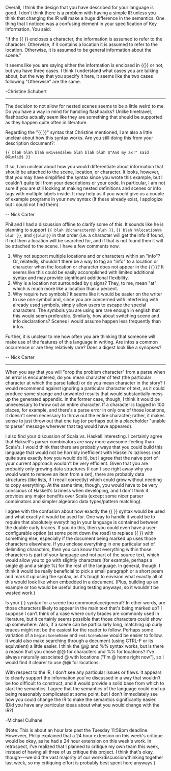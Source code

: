 Overall, I think the design that you have described for your language is good. 
I don't think there is a problem with having a simple IR unless you 
think that changing the IR will make a huge difference in the semantics. One 
thing that I noticed was a confusing element in your specification of 
Key Information. You said: 

  "If the {{ }} encloses a character, the information is assumed to refer to the character. 
  Otherwise, if it contains a location it is assumed to refer to the location. 
  Otherwise, it is assumed to be general information about the scene."

It seems like you are saying either the information is enclosed in {{}} or not, but you have 
three cases. I think I understand what cases you are talking about, but the way that you
specify it here, it seems like the two cases following "Otherwise" are the same. 

-Christine Schubert

---

The decision to not allow for nested scenes seems to be a little weird to me. Do you have a way in mind for handling flashbacks? Unlike timetravel, flashbacks actually seem like they are something that should be supported as they happen quite often in literature. 

Regarding the "{{ }}" syntax that Christine mentioned, I am also a little unclear about how this syntax works. Are you still doing this from your description document?:

`{{ blah blah blah &Rivendale& blah blah blah $"And my ax!" said @Gimli@$ }}`

If so, I am unclear about how you would differentiate about information that should be attached to the scene, location, or character. It looks, however, that you may have simplified the syntax since you wrote this example, but I couldn't quite tell from your descriptions or your code. In particular, I am not sure if you are still looking at making nested definitions and scenes or info tags with multiple labels inside. It may help us if you would give us a couple of example programs in your new syntax (if these already exist, I applogize but I could not find them).

-- Nick Carter

Phil and I had a discussion offline to clarify some of this. It sounds like he is planning to support `{{ blah @@character@@ blah }}`, `{{ blah %%location%% blah }}`, and `{{blah}}` in that order (i.e. a character will get the info if found, if not then a location will be searched for, and if that is not found then it will be attached to the scene. I have a few comments now.

1. Why not support multiple locations and or characters within an "info"? Or, relatedly, shouldn't there be a way to tag an "info" to a location or character when the location or character does not appear in the `{{}}`? It seems like this could be easily accomplished with limited additional syntax and may provide significant additional flexibility.
2. Why is a location not surrounded by `@` signs? They, to me, mean "at" which is much more like a location than a percent. 
3. Why require two symbols? It seems like it would be easier on the writer to use one symbol and, since you are concerned with interfering with already used symbols, simply allow users to escape the special characters. The symbols you are using are rare enough in english that this would seem preferable. Similarly, how about switching scene and info declarations? Scenes I would assume happen less frequently than infos.


Further, it is unclear to me how often you are thinking that someone will make use of the features of this language in writing. Are infos a common occurrence or are they relatively rare? Does a digest look like a synopses?

-- Nick Carter

---

When you say that you will "drop the problem character" from a parse when an error is encountered, do you mean character of text (the particular character at which the parse failed) or do you mean character in the story? I would recommend against ignoring a particular character of text, as it could produce some strange and unwanted results that would substantially mess up the generated appendix. In the former case, though, I think it would be unnecessary to throw out an entire character. If a character is tagged in 100 places, for example, and there's a parse error in only one of those locations, it doesn't seem necessary to throw out the entire character; rather, it makes sense to just throw out that one tag (or perhaps put in a placeholder "unable to parse" message wherever that tag would have appeared).

I also find your discussion of Scala vs. Haskell interesting. I certainly agree that Haksell's parser combinators are way more awesome-feeling than Scala's. I would think that there are probably ways that you could build this language that would not be horribly inefficient with Haskell's laziness (not quite sure exactly how you would do it), but I agree that the naive port of your current approach wouldn't be very efficient. Given that you are probably only growing data structures (I can't see right away why you would want to remove an item from a set), there are probably data structures (like lists, if I recall correctly) which could grow without needing to copy everything. At the same time, though, you would have to be very conscious of Haskell's laziness when developing, and I don't think it provides any major benefits over Scala (except some nicer parser combinators and simpler algebraic data types/pattern matching).

I agree with the confusion about how exactly the {{ }} syntax would be used and what exactly it would be used for. One way to handle it would be to require that absolutely everything in your language is contained between the double curly braces. If you do this, then you could even have a user-configurable option (at some point down the road) to replace {{ }} with something else, especially if the document being marked up uses those characters elsewhere. If you enclose everything in one particular set of delimiting characters, then you can know that everything within those characters is part of your language and not part of the source text, which would allow you to go with slightly characters (for example, perhaps a single @ and a single %) for the rest of the language. In general, though, I think it would be really beneficial to pick a small paragraph or a short poem and mark it up using the syntax, as it's tough to envision what exactly all of this would look like when embedded in a document. (Plus, building up an example or too would be useful during testing anyways, so it wouldn't be wasted work.)

Is your { } syntax for a scene too commonplace/general? In other words, are those characters likely to appear in the main text that's being marked up? I suppose I can't think of a case where curly braces are commonly used in literature, but it certainly seems possible that those characters could show up somewhere. Also, if a scene can be particularly long, matching up curly braces might not be the easiest for the reader to follow. Perhaps some variation of a `begin:SceneName` and `end:SceneName` would be easier to follow. It would also make searching through a document (using CTRL-F or its equivalent) a little easier. I think the @@ and %% syntax works, but is there a reason that you chose @@ for characters and %% for locations? I've always naturally associated @ with locations ("I'm @ home right now"), so I would find it clearer to use @@ for locations.

With respect to the IR, I don't see any particular issues or flaws. It appears to clearly support the information you've discussed in a way that wouldn't be too difficult to construct, and it would provide a solid base from which to start the semantics. I agree that the semantics of the language could end up being reasonably complicated at some point, but I don't immediately see how you could change the IR to make the semantics significantly easier. (Did you have any particular ideas about what you would change with the IR?)

-Michael Culhane

(Note: This is about an hour late past the Tuesday 11:59pm deadline. Howeveer, Philip explained that a 24 hour extension on this week's critique would be okay, as he had a 24 hour extension on this week's work. In retrospect, I've realized that I planned to critique my own team this week, instead of having all three of us critique this project. I think that's okay, though---we did the vast majority of our work/discussion/thinking together last week, so my critiquing effort is probably best spent here anyways.)
